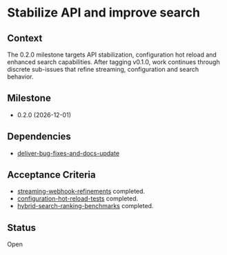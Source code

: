 # Stabilize API and improve search

## Context
The 0.2.0 milestone targets API stabilization, configuration hot reload and
enhanced search capabilities. After tagging v0.1.0, work continues through
discrete sub-issues that refine streaming, configuration and search behavior.

## Milestone

- 0.2.0 (2026-12-01)

## Dependencies

- [deliver-bug-fixes-and-docs-update](deliver-bug-fixes-and-docs-update.md)

## Acceptance Criteria
- [streaming-webhook-refinements](streaming-webhook-refinements.md) completed.
- [configuration-hot-reload-tests](configuration-hot-reload-tests.md) completed.
- [hybrid-search-ranking-benchmarks](hybrid-search-ranking-benchmarks.md) completed.

## Status
Open
